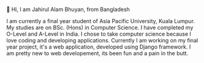 👋 Hi, I am Jahirul Alam Bhuyan, from Bangladesh 

I am currently a final year student of Asia Pacific University, Kuala Lumpur. My studies are on BSc. (Hons) in Computer Science. I have completed my O-Level and A-Level in India. 
I chose to take computer science because I love coding and developing applications. Currently I am working on my final year project, it's a web application, developed using 
Django framework. I am pretty new to web developement, its been fun and a pain in the butt.
